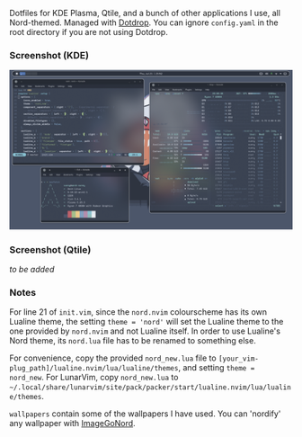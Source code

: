 Dotfiles for KDE Plasma, Qtile, and a bunch of other applications I use, all Nord-themed.
Managed with [Dotdrop](https://github.com/deadc0de6/dotdrop). You can ignore `config.yaml` in the root directory if you are not using Dotdrop. 

### Screenshot (KDE)

![kde](./Pictures/screenshots/screenshot_kde.png)

### Screenshot (Qtile)

*to be added*

### Notes

For line 21 of `init.vim`, since the `nord.nvim` colourscheme has its own Lualine theme, the setting `theme = 'nord'` will set the Lualine theme to the one provided by `nord.nvim` and not Lualine itself. In order to use Lualine's Nord theme, its `nord.lua` file has to be renamed to something else. 

For convenience, copy the provided `nord_new.lua` file to `[your_vim-plug_path]/lualine.nvim/lua/lualine/themes`, and setting `theme = nord_new`. For LunarVim, copy `nord_new.lua` to `~/.local/share/lunarvim/site/pack/packer/start/lualine.nvim/lua/lualine/themes`.

`wallpapers` contain some of the wallpapers I have used. You can 'nordify' any wallpaper with [ImageGoNord](https://ign.schrodinger-hat.it/).
